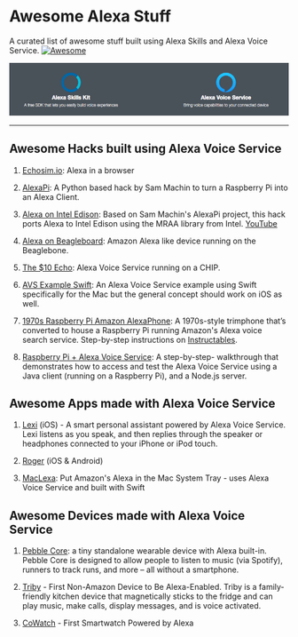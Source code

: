 # Awesome Alexa Stuff  

A curated list of awesome stuff built using Alexa Skills and Alexa Voice Service. [![Awesome](https://cdn.rawgit.com/sindresorhus/awesome/d7305f38d29fed78fa85652e3a63e154dd8e8829/media/badge.svg)](https://github.com/sindresorhus/awesome)


![](assets/alexa-banner.png)

___

## Awesome Hacks built using Alexa Voice Service

1. [Echosim.io](https://echosim.io/): Alexa in a browser

2. [AlexaPi](https://github.com/sammachin/AlexaPi): A Python based hack by Sam Machin to turn a Raspberry Pi into an Alexa Client.

3. [Alexa on Intel Edison](https://github.com/pedrominatel/intel-edison-alexa): Based on Sam Machin's AlexaPi project, this hack ports Alexa to Intel Edison using the MRAA library from Intel. [YouTube](https://www.youtube.com/watch?v=gnmpcSXOh4U)

4. [Alexa on Beagleboard](https://www.hackster.io/fcooper27/beaglealexa-56f174): Amazon Alexa like device running on the Beaglebone.

3. [The $10 Echo](http://sammachin.com/the-10-echo/): Alexa Voice Service running on a CHIP.

4. [AVS Example Swift](https://github.com/carsonmcdonald/AVSExample-Swift): An Alexa Voice Service example using Swift specifically for the Mac but the general concept should work on iOS as well.

5. [1970s Raspberry Pi Amazon AlexaPhone](http://lifehacker.com/use-a-raspberry-pi-to-add-alexa-voice-search-to-an-old-1771217709): A 1970s-style trimphone that’s converted to house a Raspberry Pi running Amazon's Alexa voice search service. Step-by-step instructions on [Instructables](http://www.instructables.com/id/1970s-Raspberry-Pi-Amazon-AlexaPhone/).

6. [Raspberry Pi + Alexa Voice Service](https://github.com/amzn/alexa-avs-raspberry-pi): A step-by-step- walkthrough that demonstrates how to access and test the Alexa Voice Service using a Java client (running on a Raspberry Pi), and a Node.js server.


## Awesome Apps made with Alexa Voice Service

1. [Lexi](https://itunes.apple.com/us/app/lexi-for-alexa-voice-services/id1092933088?mt=8) (iOS) - A smart personal assistant powered by Alexa Voice Service. Lexi listens as you speak, and then replies through the speaker or headphones connected to your iPhone or iPod touch. 

2. [Roger](https://rogertalk.com/) (iOS & Android)

3. [MacLexa](https://github.com/kunal732/MacLexa): Put Amazon's Alexa in the Mac System Tray - uses Alexa Voice Service and built with Swift

## Awesome Devices made with Alexa Voice Service

1. [Pebble Core](https://developer.amazon.com/public/community/post/Tx3ODRPXT6P3TLB/Alexa-Comes-to-Pebble-Core;-Take-it-on-Your-Next-Run): a tiny standalone wearable device with Alexa built-in. Pebble Core is designed to allow people to listen to music (via Spotify), runners to track runs, and more – all without a smartphone.

2. [Triby](https://developer.amazon.com/public/community/post/TxJLNN8EPI9NP1/Invoxia-Launches-Triby,-the-First-Non-Amazon-Device-to-Be-Alexa-Enabled) - First Non-Amazon Device to Be Alexa-Enabled. Triby is a family-friendly kitchen device that magnetically sticks to the fridge and can play music, make calls, display messages, and is voice activated.

3. [CoWatch](https://developer.amazon.com/public/community/post/TxU7Q817AYRO8Q/Introducing-CoWatch:-The-First-Smartwatch-Powered-by-Alexa) - First Smartwatch Powered by Alexa

